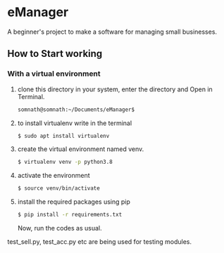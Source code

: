 # eManager
A beginner's project to make a software for managing small businesses.

## How to Start working
### With a virtual environment
1. clone this directory in your system, enter the directory and Open in Terminal.
    ```sh
    somnath@somnath:~/Documents/eManager$ 
    ```
3. to install virtualenv write in the terminal
    ```sh
    $ sudo apt install virtualenv
    ```
 2. create the virtual environment named venv.
    ```sh
    $ virtualenv venv -p python3.8
    ```
 3. activate the environment
    ```sh
    $ source venv/bin/activate
    ```
 4. install the required packages using pip
    ```sh
    $ pip install -r requirements.txt
    ```
    Now, run the codes as usual.


test_sell.py, test_acc.py etc are being used for testing modules.
